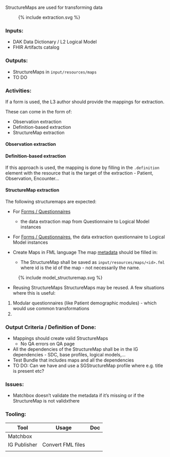 StructureMaps are used for transforming data

<figure>
  {% include extraction.svg %}
</figure>


### **Inputs:** 

* DAK Data Dictionary / L2 Logical Model
* FHIR Artifacts catalog



### **Outputs:**

* StructureMaps in `input/resources/maps`
* TO DO

### **Activities:**

If a form is used, the L3 author should provide the mappings for extraction.

These can come in the form of:
- Observation extraction
- Definition-based extraction
- StructureMap extraction

#### Observation extraction

#### Definition-based extraction
If this approach is used, the mapping is done by filling in the `.definition` element with the resource that is the target of the extraction - Patient, Observation, Encounter...


#### StructureMap extraction
The following structuremaps are expected: 

* For [Forms / Questionnaires](forms.html)
  * the data extraction map from Questionnaire to Logical Model instances

* For [Forms / Questionnaires](forms.html), the data extraction questionnaire to Logical Model instances


* Create Maps in FML language
The map [metadata](https://www.hl7.org/fhir/mapping-language.html#metadata) should be filled in: 
  * The StructureMap shall be saved as `input/resources/maps/<id>.fml` where id is the id of the map - not necessarily the name.
<figure>
  {% include model_structuremap.svg %}
</figure>

* Reusing StructureMaps
StructureMaps may be reused. A few situations where this is useful:
1. Modular questionnaires (like Patient demographic modules) - which would use common transformations
2. 



### **Output Criteria / Definition of Done:**

* Mappings should create valid StructureMaps
  * No QA errors on QA page
* All the dependencies of the StructureMap shall be in the IG dependencies - SDC, base profiles, logical models,...  
* Test Bundle that includes maps and all the dependencies
* TO DO: Can we have and use a SGStructureMap profile where e.g. title is present etc?

### **Issues:**

* Matchbox doesn’t validate the metadata if it’s missing or if the StructureMap is not validxthere


### **Tooling:**

| Tool | Usage | Doc |
| --- | ---| ---| 
| Matchbox | |  |
| IG Publisher | Convert FML files |  |
|  | |  |

